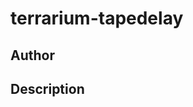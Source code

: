 # terrarium-tapedelay

## Author

<!-- Insert Your Name Here -->

## Description

<!-- Describe your example here -->
